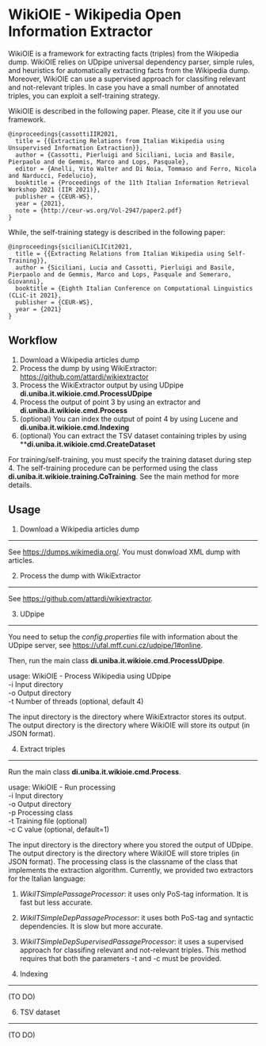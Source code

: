 WikiOIE - Wikipedia Open Information Extractor
=================================================

WikiOIE is a framework for extracting facts (triples) from the Wikipedia dump.
WikiOIE relies on UDpipe universal dependency parser, simple rules, and heuristics for automatically extracting facts from the Wikipedia dump.
Moreover, WikiOIE can use a supervised approach for classifing relevant and not-relevant triples.
In case you have a small number of annotated triples, you can exploit a self-training strategy.

WikiOIE is described in the following paper. Please, cite it if you use our framework.

```
@inproceedings{cassottiIIR2021,
  title = {{Extracting Relations from Italian Wikipedia using Unsupervised Information Extraction}},
  author = {Cassotti, Pierluigi and Siciliani, Lucia and Basile, Pierpaolo and de Gemmis, Marco and Lops, Pasquale},
  editor = {Anelli, Vito Walter and Di Noia, Tommaso and Ferro, Nicola and Narducci, Fedelucio},
  booktitle = {Proceedings of the 11th Italian Information Retrieval Workshop 2021 (IIR 2021)},
  publisher = {CEUR-WS},
  year = {2021},
  note = {http://ceur-ws.org/Vol-2947/paper2.pdf}
}
```

While, the self-training stategy is described in the following paper:

```
@inproceedings{sicilianiCLICit2021,
  title = {{Extracting Relations from Italian Wikipedia using Self-Training}},
  author = {Siciliani, Lucia and Cassotti, Pierluigi and Basile, Pierpaolo and de Gemmis, Marco and Lops, Pasquale and Semeraro, Giovanni},
  booktitle = {Eighth Italian Conference on Computational Linguistics (CLiC-it 2021},
  publisher = {CEUR-WS},
  year = {2021}
}
```

Workflow
-----------

1. Download a Wikipedia articles dump
2. Process the dump by using WikiExtractor: https://github.com/attardi/wikiextractor
3. Process the WikiExtractor output by using UDpipe **di.uniba.it.wikioie.cmd.ProcessUDpipe**
4. Process the output of point 3 by using an extractor and **di.uniba.it.wikioie.cmd.Process**
5. (optional) You can index the output of point 4 by using Lucene and **di.uniba.it.wikioie.cmd.Indexing**
6. (optional) You can extract the TSV dataset containing triples by using ****di.uniba.it.wikioie.cmd.CreateDataset**

For training/self-training, you must specify the training dataset during step 4.
The self-training procedure can be performed using the class **di.uniba.it.wikioie.training.CoTraining**.
See the main method for more details.

Usage
--------

1. Download a Wikipedia articles dump
----------------------------------------

See https://dumps.wikimedia.org/. You must donwload XML dump with articles.

2. Process the dump with WikiExtractor
-----------------------------------------

See https://github.com/attardi/wikiextractor.

3. UDpipe
------------

You need to setup the *config.properties* file with information about the UDpipe server, see https://ufal.mff.cuni.cz/udpipe/1#online.

Then, run the main class **di.uniba.it.wikioie.cmd.ProcessUDpipe**.

usage: WikiOIE - Process Wikipedia using UDpipe<br>
 -i <arg>   Input directory<br>
 -o <arg>   Output directory<br>
 -t <arg>   Number of threads (optional, default 4)<br>

The input directory is the directory where WikiExtractor stores its output.
The output directory is the directory where WikiOIE will store its output (in JSON format).

4. Extract triples
---------------------

Run the main class **di.uniba.it.wikioie.cmd.Process**.

usage: WikiOIE - Run processing<br>
 -i <arg>   Input directory<br>
 -o <arg>   Output directory<br>
 -p <arg>   Processing class<br>
 -t <arg>   Training file (optional)<br>
 -c <arg>   C value (optional, default=1)<br>

 The input directory is the directory where you stored the output of UDpipe.
 The output directory is the directory where WikiIOE will store triples (in JSON format).
 The processing class is the classname of the class that implements the extraction algorithm. Currently, we provided two extractors for the Italian language:
 1. *WikiITSimplePassageProcessor*: it uses only PoS-tag information. It is fast but less accurate.
 2. *WikiITSimpleDepPassageProcessor*: it uses both PoS-tag and syntactic dependencies. It is slow but more accurate.
 3. *WikiITSimpleDepSupervisedPassageProcessor*: it uses a supervised approach for classifing relevant and not-relevant triples. This method requires that both the parameters -t and -c must be provided. 

5. Indexing
--------------

(TO DO)

6. TSV dataset
-----------------

(TO DO)
